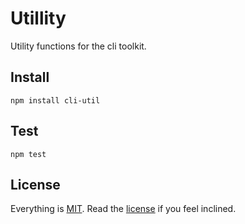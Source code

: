 # Utillity

Utility functions for the cli toolkit.

## Install

```
npm install cli-util
```

## Test

```
npm test
```

## License

Everything is [MIT](http://en.wikipedia.org/wiki/MIT_License). Read the [license](/LICENSE) if you feel inclined.
